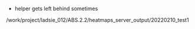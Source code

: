 
 - helper gets left behind sometimes

 /work/project/ladsie_012/ABS.2.2/heatmaps_server_output/20220210_test1